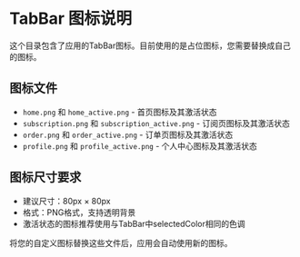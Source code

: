 # TabBar 图标说明

这个目录包含了应用的TabBar图标。目前使用的是占位图标，您需要替换成自己的图标。

## 图标文件
- `home.png` 和 `home_active.png` - 首页图标及其激活状态
- `subscription.png` 和 `subscription_active.png` - 订阅页图标及其激活状态
- `order.png` 和 `order_active.png` - 订单页图标及其激活状态
- `profile.png` 和 `profile_active.png` - 个人中心图标及其激活状态

## 图标尺寸要求
- 建议尺寸：80px × 80px
- 格式：PNG格式，支持透明背景
- 激活状态的图标推荐使用与TabBar中selectedColor相同的色调

将您的自定义图标替换这些文件后，应用会自动使用新的图标。 